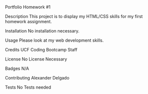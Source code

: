 Portfolio Homework #1

Description
This project is to display my HTML/CSS skills for my first homework assignment.

Installation
No installation necessary.

Usage
Please look at my web development skills.

Credits
UCF Coding Bootcamp Staff

License
No License Necessary

Badges
N/A

Contributing
Alexander Delgado

Tests
No Tests needed
